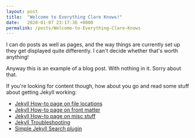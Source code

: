 ```yaml
---
layout: post
title:  "Welcome to Everything Clare Knows!"
date:   2020-01-07 23:17:36 +0000
permalink: /posts/Welcome-to-Everything-Clare-Knows
---
```

I can do posts as well as pages, and the way things are currently set up they get displayed quite differently. I can't decide whether that's worth anything!

Anyway this is an example of a blog post. With nothing in it. Sorry about that.

If you're looking for content though, how about you go and read some stuff about getting Jekyll working: 

- [Jekyll How-to page on file locations](/pages/coding/webdev/jekyll/How-to-do-Jekyll-(File-Locations))
- [Jekyll How-to page on front matter](/pages/coding/webdev/jekyll/How-to-do-Jekyll-(Front-Matter))
- [Jekyll How-to page on misc stuff](/pages/coding/webdev/jekyll/How-to-do-Jekyll-(Misc))
- [Jekyll Troubleshooting](/pages/coding/webdev/jekyll/Jekyll-Troubleshooting)
- [Simple Jekyll Search plugin](/pages/coding/webdev/jekyll/Simple-Jekyll-Search)
